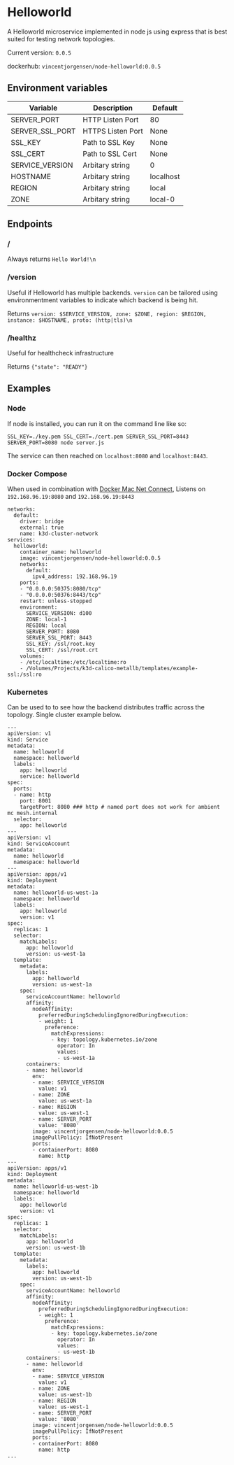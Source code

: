 # Helloworld

A Helloworld microservice implemented in node js using express that is best
suited for testing network topologies.

Current version: `0.0.5`

dockerhub: `vincentjorgensen/node-helloworld:0.0.5`

## Environment variables

|     Variable           |  Description            | Default                 |
| ---------------------- | ----------------------- | ----------------------- |
| SERVER\_PORT           | HTTP Listen Port        | 80                      |
| SERVER\_SSL\_PORT      | HTTPS Listen Port       | None                    |
| SSL\_KEY               | Path to SSL Key         | None                    |
| SSL\_CERT              | Path to SSL Cert        | None                    |
| SERVICE\_VERSION       | Arbitary string         | 0                       |
| HOSTNAME               | Arbitary string         | localhost               |
| REGION                 | Arbitary string         | local                   |
| ZONE                   | Arbitary string         | local-0                 |

## Endpoints

### /

Always returns `Hello World!\n`

### /version

Useful if Helloworld has multiple backends. `version` can be tailored using
environmentment variables to indicate which backend is being hit.

Returns `version: $SERVICE_VERSION, zone: $ZONE, region: $REGION, instance: $HOSTNAME, proto: (http|tls)\n`

### /healthz

Useful for healthcheck infrastructure

Returns `{"state": "READY"}`

## Examples

### Node

If node is installed, you can run it on the command line like so:
```
SSL_KEY=./key.pem SSL_CERT=./cert.pem SERVER_SSL_PORT=8443 SERVER_PORT=8080 node server.js
```

The service can then reached on `localhost:8080` and `localhost:8443`.

### Docker Compose

When used in combination with [Docker Mac Net
Connect](https://github.com/chipmk/docker-mac-net-connect), Listens on
`192.168.96.19:8080` and `192.168.96.19:8443` 

```
networks:
  default:
    driver: bridge
    external: true
    name: k3d-cluster-network
services:
  helloworld:
    container_name: helloworld
    image: vincentjorgensen/node-helloworld:0.0.5
    networks:
      default:
        ipv4_address: 192.168.96.19
    ports:
    - "0.0.0.0:50375:8080/tcp"
    - "0.0.0.0:50376:8443/tcp"
    restart: unless-stopped
    environment:
      SERVICE_VERSION: d100
      ZONE: local-1
      REGION: local
      SERVER_PORT: 8080
      SERVER_SSL_PORT: 8443
      SSL_KEY: /ssl/root.key
      SSL_CERT: /ssl/root.crt
    volumes:
    - /etc/localtime:/etc/localtime:ro
    - /Volumes/Projects/k3d-calico-metallb/templates/example-ssl:/ssl:ro
```

### Kubernetes

Can be used to to see how the backend distributes traffic across the topology.
Single cluster example below.

```
---
apiVersion: v1
kind: Service
metadata:
  name: helloworld
  namespace: helloworld
  labels:
    app: helloworld
    service: helloworld
spec:
  ports:
  - name: http
    port: 8001
    targetPort: 8080 ### http # named port does not work for ambient mc mesh.internal
  selector:
    app: helloworld
---
apiVersion: v1
kind: ServiceAccount
metadata:
  name: helloworld
  namespace: helloworld
---
apiVersion: apps/v1
kind: Deployment
metadata:
  name: helloworld-us-west-1a
  namespace: helloworld
  labels:
    app: helloworld
    version: v1
spec:
  replicas: 1
  selector:
    matchLabels:
      app: helloworld
      version: us-west-1a
  template:
    metadata:
      labels:
        app: helloworld
        version: us-west-1a
    spec:
      serviceAccountName: helloworld
      affinity:
        nodeAffinity:
          preferredDuringSchedulingIgnoredDuringExecution:
          - weight: 1
            preference:
              matchExpressions:
              - key: topology.kubernetes.io/zone
                operator: In
                values:
                - us-west-1a
      containers:
      - name: helloworld
        env:
        - name: SERVICE_VERSION
          value: v1
        - name: ZONE
          value: us-west-1a
        - name: REGION
          value: us-west-1
        - name: SERVER_PORT
          value: '8080'
        image: vincentjorgensen/node-helloworld:0.0.5
        imagePullPolicy: IfNotPresent
        ports:
        - containerPort: 8080
          name: http
---
apiVersion: apps/v1
kind: Deployment
metadata:
  name: helloworld-us-west-1b
  namespace: helloworld
  labels:
    app: helloworld
    version: v1
spec:
  replicas: 1
  selector:
    matchLabels:
      app: helloworld
      version: us-west-1b
  template:
    metadata:
      labels:
        app: helloworld
        version: us-west-1b
    spec:
      serviceAccountName: helloworld
      affinity:
        nodeAffinity:
          preferredDuringSchedulingIgnoredDuringExecution:
          - weight: 1
            preference:
              matchExpressions:
              - key: topology.kubernetes.io/zone
                operator: In
                values:
                - us-west-1b
      containers:
      - name: helloworld
        env:
        - name: SERVICE_VERSION
          value: v1
        - name: ZONE
          value: us-west-1b
        - name: REGION
          value: us-west-1
        - name: SERVER_PORT
          value: '8080'
        image: vincentjorgensen/node-helloworld:0.0.5
        imagePullPolicy: IfNotPresent
        ports:
        - containerPort: 8080
          name: http
...
```

